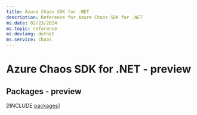 ```yaml
---
title: Azure Chaos SDK for .NET
description: Reference for Azure Chaos SDK for .NET
ms.date: 02/23/2024
ms.topic: reference
ms.devlang: dotnet
ms.service: chaos
---
```

# Azure Chaos SDK for .NET - preview
## Packages - preview
[!INCLUDE [packages](chaos-index.md)]